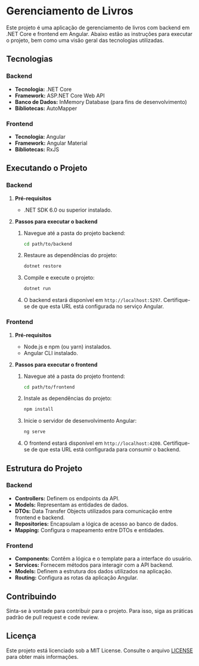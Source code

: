 # Gerenciamento de Livros

Este projeto é uma aplicação de gerenciamento de livros com backend em .NET Core e frontend em Angular. Abaixo estão as instruções para executar o projeto, bem como uma visão geral das tecnologias utilizadas.

## Tecnologias

### Backend
- **Tecnologia:** .NET Core
- **Framework:** ASP.NET Core Web API
- **Banco de Dados:** InMemory Database (para fins de desenvolvimento)
- **Bibliotecas:** AutoMapper

### Frontend
- **Tecnologia:** Angular
- **Framework:** Angular Material
- **Bibliotecas:** RxJS

## Executando o Projeto

### Backend

1. **Pré-requisitos**
   - .NET SDK 6.0 ou superior instalado.

2. **Passos para executar o backend**
   1. Navegue até a pasta do projeto backend:
      ```bash
      cd path/to/backend
      ```
   2. Restaure as dependências do projeto:
      ```bash
      dotnet restore
      ```
   3. Compile e execute o projeto:
      ```bash
      dotnet run
      ```
   4. O backend estará disponível em `http://localhost:5297`. Certifique-se de que esta URL está configurada no serviço Angular.

### Frontend

1. **Pré-requisitos**
   - Node.js e npm (ou yarn) instalados.
   - Angular CLI instalado.

2. **Passos para executar o frontend**
   1. Navegue até a pasta do projeto frontend:
      ```bash
      cd path/to/frontend
      ```
   2. Instale as dependências do projeto:
      ```bash
      npm install
      ```
   3. Inicie o servidor de desenvolvimento Angular:
      ```bash
      ng serve
      ```
   4. O frontend estará disponível em `http://localhost:4200`. Certifique-se de que esta URL está configurada para consumir o backend.

## Estrutura do Projeto

### Backend

- **Controllers:** Definem os endpoints da API.
- **Models:** Representam as entidades de dados.
- **DTOs:** Data Transfer Objects utilizados para comunicação entre frontend e backend.
- **Repositories:** Encapsulam a lógica de acesso ao banco de dados.
- **Mapping:** Configura o mapeamento entre DTOs e entidades.

### Frontend

- **Components:** Contêm a lógica e o template para a interface do usuário.
- **Services:** Fornecem métodos para interagir com a API backend.
- **Models:** Definem a estrutura dos dados utilizados na aplicação.
- **Routing:** Configura as rotas da aplicação Angular.

## Contribuindo

Sinta-se à vontade para contribuir para o projeto. Para isso, siga as práticas padrão de pull request e code review.

## Licença

Este projeto está licenciado sob a MIT License. Consulte o arquivo [LICENSE](LICENSE) para obter mais informações.

